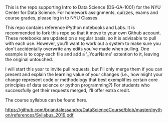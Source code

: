 This is the repo supporting Intro to Data Science (DS-GA-1001) for the NYU Center for Data Science. For homework assignments, quizzes, exams and course grades, please log in to NYU Classes.

This repo contains reference iPython notebooks and Labs. It is recommended to fork this repo so that it move to your own Github account. These notebooks are updated on a regular basis, so it is advisable to pull with each use. However, you'll want to work out a system to make sure you don't accidentally overwrite any edits you've made when pulling. One example is to copy each file and add a '_YourName' extention to it, leaving the original untouched. 

I will start this year to invite pull requests, but I'll only merge them if you can present and explain the learning value of your changes (i.e., how might your change represent code or methodology that best exemplifies certain core principles of data science or python programming?) For students who successfully get their requests merged, I'll offer extra credit.   

The course syllabus can be found here.

https://github.com/briandalessandro/DataScienceCourse/blob/master/ipython/references/Syllabus_2019.pdf
